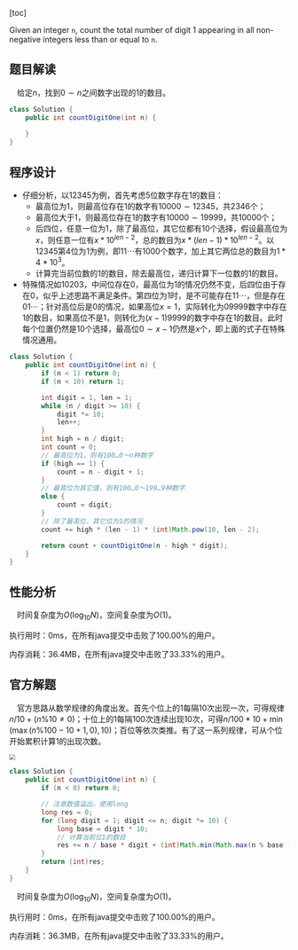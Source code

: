 [toc]

Given an integer `n`, count the total number of digit 1 appearing in all non-negative integers less than or equal to `n`.



## 题目解读

&emsp;给定$n$，找到$0 \sim n$之间数字出现的$1$的数目。

```java
class Solution {
    public int countDigitOne(int n) {
        
    }
}
```

## 程序设计

* 仔细分析，以$12345$为例，首先考虑$5$位数字存在$1$的数目：
  * 最高位为$1$，则最高位存在$1$的数字有$10000 \sim 12345$，共$2346$个；
  * 最高位大于$1$，则最高位存在$1$的数字有$10000 \sim 19999$，共$10000$个；
  * 后四位，任意一位为$1$，除了最高位，其它位都有10个选择，假设最高位为$x$，则任意一位有$x * 10^{len - 2}$，总的数目为$x * (len - 1) * 10^{len - 2}$。以$12345$第$4$位为$1$为例，即$11\cdots$有$1000$个数字，加上其它两位总的数目为$1 * 4 * 10^3$。
  * 计算完当前位数的$1$的数目，除去最高位，递归计算下一位数的$1$的数目。
* 特殊情况如$10203$，中间位存在$0$，最高位为$1$的情况仍然不变，后四位由于存在$0$，似乎上述思路不满足条件。第四位为$1$时，是不可能存在$11\cdots$，但是存在$01\cdots$；针对高位后是$0$的情况，如果高位$x = 1$，实际转化为$09999$数字中存在$1$的数目，如果高位不是$1$，则转化为$(x - 1)9999$的数字中存在$1$的数目。此时每个位置仍然是$10$个选择，最高位$0 \sim x - 1$仍然是$x$个，即上面的式子在特殊情况通用。

```java
class Solution {
    public int countDigitOne(int n) {
        if (n < 1) return 0;
        if (n < 10) return 1;

        int digit = 1, len = 1;
        while (n / digit >= 10) {
            digit *= 10;
            len++;
        }
        int high = n / digit;
        int count = 0;
        // 最高位为1，则有100…0～n种数字
        if (high == 1) {
            count = n - digit + 1;
        } 
        // 最高位为其它值，则有100…0～199…9种数字
        else {
            count = digit;
        }
        // 除了最高位，其它位为1的情况
        count += high * (len - 1) * (int)Math.pow(10, len - 2);

        return count + countDigitOne(n - high * digit);
    }
}
```

## 性能分析

&emsp;时间复杂度为$O(\log_{10}N)$，空间复杂度为$O(1)$。

执行用时：0ms，在所有java提交中击败了100.00%的用户。

内存消耗：36.4MB，在所有java提交中击败了33.33%的用户。

## 官方解题

&emsp;官方思路从数学规律的角度出发。首先个位上的1每隔10次出现一次，可得规律$n / 10 + (n \% 10 \ne 0)$；十位上的1每隔100次连续出现10次，可得$n / 100 * 10 + \min(\max(n\%100 - 10 + 1, 0), 10)$；百位等依次类推。有了这一系列规律，可从个位开始累积计算1的出现次数。

<img src="../images/#233.png" style="zoom: 67%;" />

```java
class Solution {
    public int countDigitOne(int n) {
        if (n < 0) return 0;

        // 注意数值溢出，使用long
        long res = 0;
        for (long digit = 1; digit <= n; digit *= 10) {
            long base = digit * 10;
            // 计算当前位1的数目
            res += n / base * digit + (int)Math.min(Math.max(n % base - digit + 1, 0), digit);
        }
        return (int)res;
    }
}
```

&emsp;时间复杂度为$O(\log_{10}N)$，空间复杂度为$O(1)$。

执行用时：0ms，在所有java提交中击败了100.00%的用户。

内存消耗：36.3MB，在所有java提交中击败了33.33%的用户。
